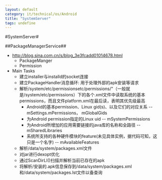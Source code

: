 ```yaml
---
layout: default
category: it/technical/os/Android
title: "SystemServer"
tags: undefine
---
```


#SystemServer#



##PackageManagerService##
* http://blog.sina.com.cn/s/blog_3e3fcadd01014678.html
  * PackageManger
  * Permission
* Main Tasks
  * 建立installer与installd的socket连接
  * 建立PackageHandler消息循环: 用于处理外部的apk安装等请求
  * 解析/system/etc/permissionsetc/permissions/"（一般就是/system/etc/permissions）下的各个.xml文件中读取系统的基本permissions，而且文件platform.xml在最后读，表明其优先级最高
    * Android的基本permission、Linux gid(s)、以及它们的对应关系 -- mSettings.mPermissions， mGlobalGids
    * 为Android permission指定的Linux uid   --  mSystemPermissions
    * 为Android所增加的应用需要链接的java库的名称和全路径  --  mSharedLibraries
    * 系统所支持的各种硬件模块的feature(未见具体实例，据代码可知，这只是一个名字) -- mAvailableFeatures
  * 解析/data/system/packages.xml文件
  * 对jar进行dexopt优化
  * 通过ScanDirLI()扫描并解析当前已存在的apk
  * 将解析/安装的.apk信息保存到/data/system/packages.xml和/data/system/packages.lst文件以备查询
